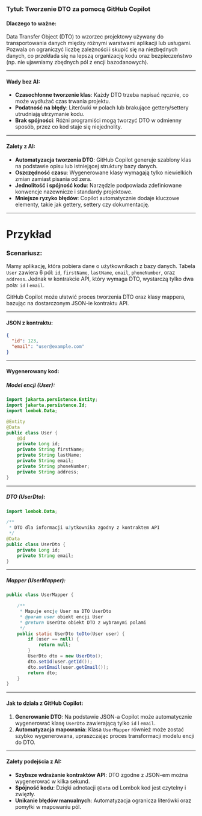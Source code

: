 ### Tytuł: **Tworzenie DTO za pomocą GitHub Copilot**

#### Dlaczego to ważne:
Data Transfer Object (DTO) to wzorzec projektowy używany do transportowania danych między różnymi warstwami aplikacji lub usługami. Pozwala on ograniczyć liczbę zależności i skupić się na niezbędnych danych, co przekłada się na lepszą organizację kodu oraz bezpieczeństwo (np. nie ujawniamy zbędnych pól z encji bazodanowych).

---

#### Wady bez AI:
- **Czasochłonne tworzenie klas**: Każdy DTO trzeba napisać ręcznie, co może wydłużać czas trwania projektu.
- **Podatność na błędy**: Literówki w polach lub brakujące gettery/settery utrudniają utrzymanie kodu.
- **Brak spójności**: Różni programiści mogą tworzyć DTO w odmienny sposób, przez co kod staje się niejednolity.

---

#### Zalety z AI:
- **Automatyzacja tworzenia DTO**: GitHub Copilot generuje szablony klas na podstawie opisu lub istniejącej struktury bazy danych.
- **Oszczędność czasu**: Wygenerowane klasy wymagają tylko niewielkich zmian zamiast pisania od zera.
- **Jednolitość i spójność kodu**: Narzędzie podpowiada zdefiniowane konwencje nazewnicze i standardy projektowe.
- **Mniejsze ryzyko błędów**: Copilot automatycznie dodaje kluczowe elementy, takie jak gettery, settery czy dokumentację.

---

# Przykład

### Scenariusz:
Mamy aplikację, która pobiera dane o użytkownikach z bazy danych. Tabela `User` zawiera 6 pól: `id`, `firstName`, `lastName`, `email`, `phoneNumber`, oraz `address`. Jednak w kontrakcie API, który wymaga DTO, wystarczą tylko dwa pola: `id` i `email`.

GitHub Copilot może ułatwić proces tworzenia DTO oraz klasy mappera, bazując na dostarczonym JSON-ie kontraktu API.

---

#### JSON z kontraktu:
```json
{
  "id": 123,
  "email": "user@example.com"
}
```

---

#### Wygenerowany kod:

##### Model encji (User):
```java
import jakarta.persistence.Entity;
import jakarta.persistence.Id;
import lombok.Data;

@Entity
@Data
public class User {
    @Id
    private Long id;
    private String firstName;
    private String lastName;
    private String email;
    private String phoneNumber;
    private String address;
}
```

---

##### DTO (UserDto):
```java
import lombok.Data;

/**
 * DTO dla informacji użytkownika zgodny z kontraktem API
 */
@Data
public class UserDto {
    private Long id;
    private String email;
}
```

---

##### Mapper (UserMapper):
```java
public class UserMapper {

    /**
     * Mapuje encję User na DTO UserDto
     * @param user obiekt encji User
     * @return UserDto obiekt DTO z wybranymi polami
     */
    public static UserDto toDto(User user) {
        if (user == null) {
            return null;
        }
        UserDto dto = new UserDto();
        dto.setId(user.getId());
        dto.setEmail(user.getEmail());
        return dto;
    }
}
```

---

#### Jak to działa z GitHub Copilot:
1. **Generowanie DTO**: Na podstawie JSON-a Copilot może automatycznie wygenerować klasę `UserDto` zawierającą tylko `id` i `email`.
2. **Automatyzacja mapowania**: Klasa `UserMapper` również może zostać szybko wygenerowana, upraszczając proces transformacji modelu encji do DTO.

---

#### Zalety podejścia z AI:
- **Szybsze wdrażanie kontraktów API**: DTO zgodne z JSON-em można wygenerować w kilka sekund.
- **Spójność kodu**: Dzięki adnotacji `@Data` od Lombok kod jest czytelny i zwięzły.
- **Unikanie błędów manualnych**: Automatyzacja ogranicza literówki oraz pomyłki w mapowaniu pól.